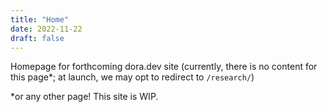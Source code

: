 ```yaml
---
title: "Home"
date: 2022-11-22
draft: false
---
```


Homepage for forthcoming dora.dev site (currently, there is no content for this page\*; at launch, we may opt to redirect to `/research/`)


\*or any other page! This site is WIP.
